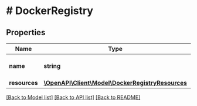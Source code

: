 # # DockerRegistry

## Properties

Name | Type | Description | Notes
------------ | ------------- | ------------- | -------------
**name** | **string** | Name of the docker registry |
**resources** | [**\OpenAPI\Client\Model\DockerRegistryResources**](DockerRegistryResources.md) |  |

[[Back to Model list]](../../README.md#models) [[Back to API list]](../../README.md#endpoints) [[Back to README]](../../README.md)
